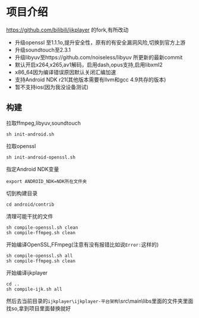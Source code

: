 # 项目介绍
https://github.com/bilibili/ijkplayer 的fork,有所改动
- 升级openssl 至1.1.1o,提升安全性，原有的有安全漏洞风险,切换到官方上游
- 升级soundtouch至2.3.1
- 升级libyuv至https://github.com/noiseless/libyuv 所更新的最新commit
- 默认开启x264,x265,av1解码，启用dash,opus支持,启用libxml2
- x86_64因为编译错误原因默认关闭汇编加速
- 支持Android NDK r21(其他版本需要有llvm和gcc 4.9共存的版本)
- 暂不支持ios(因为我没设备测试)

## 构建
拉取ffmpeg,libyuv,soundtouch

    sh init-android.sh
拉取openssl

    sh init-android-openssl.sh

指定Android NDK变量
    
    export ANDROID_NDK=NDK所在文件夹

切到构建目录

    cd android/contrib

清理可能干扰的文件

    sh compile-openssl.sh clean
    sh compile-ffmpeg.sh clean

开始编译OpenSSL,FFmpeg(注意有没有报错比如说`Error:`这样的)

    sh compile-openssl.sh all
    sh compile-ffmpeg.sh clean

开始编译ijkplayer

    cd ..
    sh compile-ijk.sh all

然后去当前目录的`ijkplayer\ijkplayer-平台架构`\src\main\libs里面的文件夹里面找so,拿到项目里面替换就好